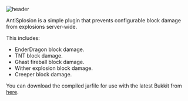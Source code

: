 ![header][]

AntiSplosion is a simple plugin that prevents configurable block damage from explosions server-wide.

This includes:

- EnderDragon block damage.
- TNT block damage.
- Ghast fireball block damage.
- Wither explosion block damage.
- Creeper block damage.

You can download the compiled jarfile for use with the latest Bukkit from [here][bukkitdev].

[header]: http://kdude63.com/files/bukkitplugins/AntiSplosion/images/antisplosion.png
[bukkitdev]: http://dev.bukkit.org/server-mods/antisplosion
